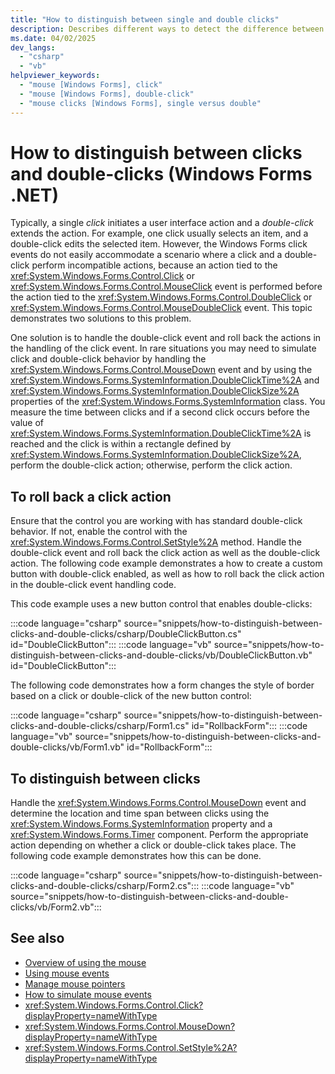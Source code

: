 ```yaml
---
title: "How to distinguish between single and double clicks"
description: Describes different ways to detect the difference between a single or double click with a control or form for Windows Forms for .NET.
ms.date: 04/02/2025
dev_langs: 
  - "csharp"
  - "vb"
helpviewer_keywords: 
  - "mouse [Windows Forms], click"
  - "mouse [Windows Forms], double-click"
  - "mouse clicks [Windows Forms], single versus double"
---
```

# How to distinguish between clicks and double-clicks (Windows Forms .NET)

Typically, a single *click* initiates a user interface action and a *double-click* extends the action. For example, one click usually selects an item, and a double-click edits the selected item. However, the Windows Forms click events do not easily accommodate a scenario where a click and a double-click perform incompatible actions, because an action tied to the <xref:System.Windows.Forms.Control.Click> or <xref:System.Windows.Forms.Control.MouseClick> event is performed before the action tied to the <xref:System.Windows.Forms.Control.DoubleClick> or <xref:System.Windows.Forms.Control.MouseDoubleClick> event. This topic demonstrates two solutions to this problem.

One solution is to handle the double-click event and roll back the actions in the handling of the click event. In rare situations you may need to simulate click and double-click behavior by handling the <xref:System.Windows.Forms.Control.MouseDown> event and by using the <xref:System.Windows.Forms.SystemInformation.DoubleClickTime%2A> and <xref:System.Windows.Forms.SystemInformation.DoubleClickSize%2A> properties of the <xref:System.Windows.Forms.SystemInformation> class. You measure the time between clicks and if a second click occurs before the value of <xref:System.Windows.Forms.SystemInformation.DoubleClickTime%2A> is reached and the click is within a rectangle defined by <xref:System.Windows.Forms.SystemInformation.DoubleClickSize%2A>, perform the double-click action; otherwise, perform the click action.

## To roll back a click action

Ensure that the control you are working with has standard double-click behavior. If not, enable the control with the <xref:System.Windows.Forms.Control.SetStyle%2A> method. Handle the double-click event and roll back the click action as well as the double-click action. The following code example demonstrates a how to create a custom button with double-click enabled, as well as how to roll back the click action in the double-click event handling code.

This code example uses a new button control that enables double-clicks:

:::code language="csharp" source="snippets/how-to-distinguish-between-clicks-and-double-clicks/csharp/DoubleClickButton.cs" id="DoubleClickButton":::
:::code language="vb" source="snippets/how-to-distinguish-between-clicks-and-double-clicks/vb/DoubleClickButton.vb" id="DoubleClickButton":::

The following code demonstrates how a form changes the style of border based on a click or double-click of the new button control:

:::code language="csharp" source="snippets/how-to-distinguish-between-clicks-and-double-clicks/csharp/Form1.cs" id="RollbackForm":::
:::code language="vb" source="snippets/how-to-distinguish-between-clicks-and-double-clicks/vb/Form1.vb" id="RollbackForm":::

## To distinguish between clicks

Handle the <xref:System.Windows.Forms.Control.MouseDown> event and determine the location and time span between clicks using the <xref:System.Windows.Forms.SystemInformation> property and a <xref:System.Windows.Forms.Timer> component. Perform the appropriate action depending on whether a click or double-click takes place. The following code example demonstrates how this can be done.

:::code language="csharp" source="snippets/how-to-distinguish-between-clicks-and-double-clicks/csharp/Form2.cs":::
:::code language="vb" source="snippets/how-to-distinguish-between-clicks-and-double-clicks/vb/Form2.vb":::

## See also

- [Overview of using the mouse](overview.md)
- [Using mouse events](events.md)
- [Manage mouse pointers](how-to-manage-cursor-pointer.md)
- [How to simulate mouse events](how-to-simulate-events.md)
- <xref:System.Windows.Forms.Control.Click?displayProperty=nameWithType>
- <xref:System.Windows.Forms.Control.MouseDown?displayProperty=nameWithType>
- <xref:System.Windows.Forms.Control.SetStyle%2A?displayProperty=nameWithType>
